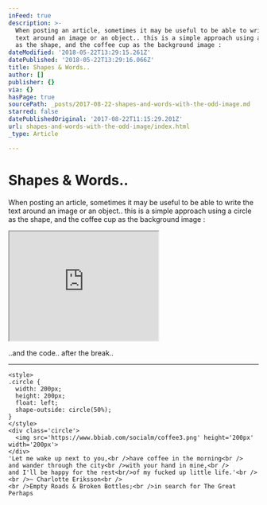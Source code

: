 ```yaml
---
inFeed: true
description: >-
  When posting an article, sometimes it may be useful to be able to write the
  text around an image or an object.. this is a simple approach using a circle
  as the shape, and the coffee cup as the background image :
dateModified: '2018-05-22T13:29:15.261Z'
datePublished: '2018-05-22T13:29:16.066Z'
title: Shapes & Words..
author: []
publisher: {}
via: {}
hasPage: true
sourcePath: _posts/2017-08-22-shapes-and-words-with-the-odd-image.md
starred: false
datePublishedOriginal: '2017-08-22T11:15:29.201Z'
url: shapes-and-words-with-the-odd-image/index.html
_type: Article

---
```

# Shapes & Words..

When posting an article, sometimes it may be useful to be able to write the text around an image or an object.. this is a simple approach using a circle as the shape, and the coffee cup as the background image :

<iframe src="https://the-grid.github.io/ed-userhtml/?g=eJxNkc1OwzAQhO95ir2AQSpJBeLSpjkUVQiJA0K8gONsYiv-iexN0wjBs-PUIHqxNDuzs5_kMtCsscpyobzQCJ8ZwKQakhu4X6-H0zZqiaqTdDFoteNRa2xpkUHyAe_cSEE1uIHUdPO4vrrdZl9ZWfyeKBt1BKF5CDuWMqyK26UyHQQvdkwSDWFTFNM05XWteJ0LZ4rghOLaFMK1LeJDPtiO_SLt2BmJJeI_FS8V8VSVsVckMAgT7xHGASyeCMjB7MZVWXsoKsmPCKkYlAWSCMZ5q2yXfG6buG0b9NHzbuzkOSMUzSkwKZJLnwe5ZGOHURZX_9svTGuoMdrDMEPr_LnAY6CYKSrXgonjUfTYLIhaEcVf0KrFnKWW9H7Dk-ReOyKEg1d9CM5e-gcz0AzvjjcBrmHvXY8W9m5pC9sUiXABuRfyjPERMZ49coI39JEu_AA7hazY" height="220" style=""></iframe>

..and the code.. after the break..

---

    <style>
    .circle {
      width: 200px;
      height: 200px;
      float: left;
      shape-outside: circle(50%);
    }
    </style>
    <div class='circle'>
      <img src='https://www.bbiab.com/socialm/coffee3.png' height='200px' width='200px'>
    </div>
    'Let me wake up next to you,<br />have coffee in the morning<br />
    and wander through the city<br />with your hand in mine,<br />
    and I'll be happy for the rest<br/>of my fucked up little life.'<br />
    <br />~ Charlotte Eriksson<br />
    <br />Empty Roads & Broken Bottles;<br />in search for The Great Perhaps